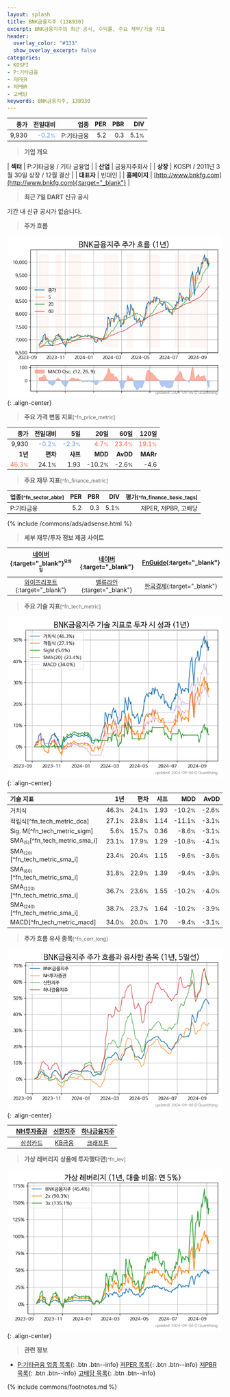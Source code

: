 ```yaml
---
layout: splash
title: BNK금융지주 (138930)
excerpt: BNK금융지주의 최근 공시, 수익률, 주요 재무/기술 지표
header:
  overlay_color: "#333"
  show_overlay_excerpt: false
categories:
- KOSPI
- P:기타금융
- 저PER
- 저PBR
- 고배당
keywords: BNK금융지주, 138930
---
```


| **종가** | **전일대비** | **업종** | **PER** | **PBR** | **DIV** |
| -------: | -----------: | -------: | ------: | ------: | ------: |
| 9,930 | <span style="color: cornflowerblue">-0.2<small>%</small></span> | P:기타금융 | 5.2 | 0.3 | 5.1<small>%</small> |

<!-- more -->


> **기업 개요**<a id="company"></a>

| <span style="white-space:nowrap;">**섹터**</span> | P:기타금융 / 기타 금융업 |
| <span style="white-space:nowrap;">**산업**</span> | 금융지주회사 |
| <span style="white-space:nowrap;">**상장**</span> | KOSPI / 2011년 3월 30일 상장 / 12월 결산 |
| <span style="white-space:nowrap;">**대표자**</span> | 빈대인 |
| <span style="white-space:nowrap;">**홈페이지**</span> | [http://www.bnkfg.com](http://www.bnkfg.com){:target="_blank"} |


> **최근 7일 DART 신규 공시**<a id="dart"></a>

기간 내 신규 공시가 없습니다.


> **주가 흐름**<a id="price"></a>

![138930](/stock/images/138930.png){: .align-center}


> **주요 가격 변동 지표**<small>[^fn_price_metric]</small>

| **종가** | **전일대비** | **5일** | **20일** | **60일** | **120일** |
| -------: | -----------: | ------: | -------: | -------: | --------: |
| 9,930 | <span style="color: cornflowerblue">-0.2<small>%</small></span> | <span style="color: cornflowerblue">-2.3<small>%</small></span> | <span style="color: tomato">4.7<small>%</small></span> | <span style="color: tomato">23.4<small>%</small></span> | <span style="color: tomato">19.1<small>%</small></span> |
| **1년** | **편차** | **샤프** | **MDD** | **AvDD** | **MARr** |
| <span style="color: tomato">46.3<small>%</small></span> | 24.1<small>%</small> | 1.93 | -10.2<small>%</small> | -2.6<small>%</small> | -4.6 |


> **주요 재무 지표**<small>[^fn_finance_metric]</small>

| **업종**<small>[^fn_sector_abbr]</small> | **PER** | **PBR** | **DIV** | **평가**<small>[^fn_finance_basic_tags]</small> |
| :--------------------------------------- | ------: | ------: | ------: | ----------------------------------------------: |
| P:기타금융 | 5.2 | 0.3 | 5.1<small>%</small> | 저PER, 저PBR, 고배당 |



{% include /commons/ads/adsense.html %}

> **세부 재무/투자 정보 제공 사이트**

| [네이버](https://m.stock.naver.com/domestic/stock/138930/finance/summary){:target="_blank"}<sup><small>모바일</small></sup> | [네이버](https://finance.naver.com/item/coinfo.naver?code=138930){:target="_blank"} | [FnGuide](https://comp.fnguide.com/SVO2/ASP/SVD_Invest.asp?gicode=A138930&MenuYn=Y){:target="_blank"} |
| :---: | :---: | :---: |
| [와이즈리포트](https://comp.wisereport.co.kr/company/c1040001.aspx?cmp_cd=138930){:target="_blank"} | [밸류라인](https://www.valueline.co.kr/finance/summary/138930){:target="_blank"} | [한국경제](https://markets.hankyung.com/stock/138930/financial-summary){:target="_blank"} |


> **주요 기술 지표**<small>[^fn_tech_metric]</small>


![138930](/stock/images/138930_tech.png){: .align-center}

| **기술 지표** | **1년** | **편차** | **샤프** | **MDD** | **AvDD** |
| :------------ | ------: | -----------: | -------: | ------: | -------: |
| 거치식 | 46.3<small>%</small> | 24.1<small>%</small> | 1.93 | -10.2<small>%</small> | -2.6<small>%</small> |
| 적립식[^fn_tech_metric_dca] | 27.1<small>%</small> | 23.8<small>%</small> | 1.14 | -11.1<small>%</small> | -3.1<small>%</small> |
| Sig. M[^fn_tech_metric_sigm] | 5.6<small>%</small> | 15.7<small>%</small> | 0.36 | -8.6<small>%</small> | -3.1<small>%</small> |
| SMA<small><sub>(5)</sub></small>[^fn_tech_metric_sma_i] | 23.1<small>%</small> | 17.9<small>%</small> | 1.29 | -10.8<small>%</small> | -4.1<small>%</small> |
| SMA<small><sub>(20)</sub></small>[^fn_tech_metric_sma_i] | 23.4<small>%</small> | 20.4<small>%</small> | 1.15 | -9.6<small>%</small> | -3.6<small>%</small> |
| SMA<small><sub>(60)</sub></small>[^fn_tech_metric_sma_i] | 31.8<small>%</small> | 22.9<small>%</small> | 1.39 | -9.4<small>%</small> | -3.9<small>%</small> |
| SMA<small><sub>(120)</sub></small>[^fn_tech_metric_sma_i] | 36.7<small>%</small> | 23.6<small>%</small> | 1.55 | -10.2<small>%</small> | -4.0<small>%</small> |
| SMA<small><sub>(240)</sub></small>[^fn_tech_metric_sma_i] | 38.7<small>%</small> | 23.7<small>%</small> | 1.64 | -10.2<small>%</small> | -3.9<small>%</small> |
| MACD[^fn_tech_metric_macd] | 34.0<small>%</small> | 20.0<small>%</small> | 1.70 | -9.4<small>%</small> | -3.1<small>%</small> |


> **주가 흐름 유사 종목**<a id="corr"></a><small>[^fn_corr_long]</small>

![138930](/stock/images/138930_corr.png){: .align-center}

|       | [NH투자증권](/005940/) | [신한지주](/055550/) | [하나금융지주](/086790/) |
| :---: | :------------------------------------: | :------------------------------------: | :------------------------------------: |
|       | [삼성카드](/029780/) | [KB금융](/105560/) | [크래프톤](/259960/) |


> **가상 레버리지 상품에 투자했다면**<a id="2x"></a><small>[^fn_lev]</small>

![138930](/stock/images/138930_2x.png){: .align-center}


> **관련 정보**

- [P:기타금융 업종 목록](/stats/sector/kospi_업종_기타금융_종목/){: .btn .btn--info} [저PER 목록](/fn/fn_low_per/){: .btn .btn--info} [저PBR 목록](/fn/fn_low_pbr/){: .btn .btn--info} [고배당 목록](/fn/fn_high_div/){: .btn .btn--info}

{% include commons/footnotes.md %}